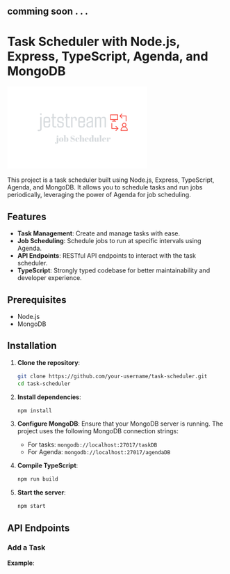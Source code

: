## comming soon . . .
# Task Scheduler with Node.js, Express, TypeScript, Agenda, and MongoDB

![Example Photo](jeatstream.png)

This project is a task scheduler built using Node.js, Express, TypeScript, Agenda, and MongoDB. It allows you to schedule tasks and run jobs periodically, leveraging the power of Agenda for job scheduling.

## Features

- **Task Management**: Create and manage tasks with ease.
- **Job Scheduling**: Schedule jobs to run at specific intervals using Agenda.
- **API Endpoints**: RESTful API endpoints to interact with the task scheduler.
- **TypeScript**: Strongly typed codebase for better maintainability and developer experience.

## Prerequisites

- Node.js
- MongoDB

## Installation

1. **Clone the repository**:
    ```bash
    git clone https://github.com/your-username/task-scheduler.git
    cd task-scheduler
    ```

2. **Install dependencies**:
    ```bash
    npm install
    ```

3. **Configure MongoDB**:
    Ensure that your MongoDB server is running. The project uses the following MongoDB connection strings:
    - For tasks: `mongodb://localhost:27017/taskDB`
    - For Agenda: `mongodb://localhost:27017/agendaDB`

4. **Compile TypeScript**:
    ```bash
    npm run build
    ```

5. **Start the server**:
    ```bash
    npm start
    ```

## API Endpoints

### Add a Task


**Example**:

